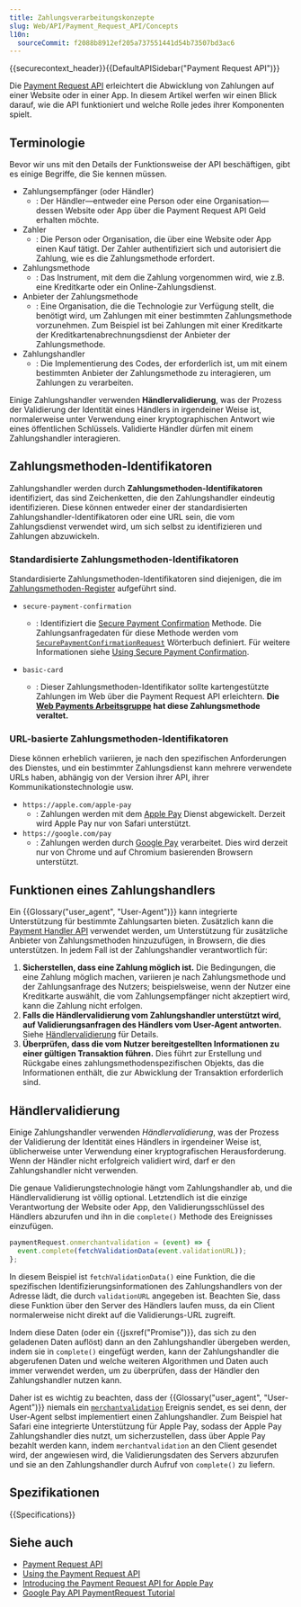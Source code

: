 ```yaml
---
title: Zahlungsverarbeitungskonzepte
slug: Web/API/Payment_Request_API/Concepts
l10n:
  sourceCommit: f2088b8912ef205a737551441d54b73507bd3ac6
---
```


{{securecontext_header}}{{DefaultAPISidebar("Payment Request API")}}

Die [Payment Request API](/de/docs/Web/API/Payment_Request_API) erleichtert die Abwicklung von Zahlungen auf einer Website oder in einer App. In diesem Artikel werfen wir einen Blick darauf, wie die API funktioniert und welche Rolle jedes ihrer Komponenten spielt.

## Terminologie

Bevor wir uns mit den Details der Funktionsweise der API beschäftigen, gibt es einige Begriffe, die Sie kennen müssen.

- Zahlungsempfänger (oder Händler)
  - : Der Händler—entweder eine Person oder eine Organisation—dessen Website oder App über die Payment Request API Geld erhalten möchte.
- Zahler
  - : Die Person oder Organisation, die über eine Website oder App einen Kauf tätigt. Der Zahler authentifiziert sich und autorisiert die Zahlung, wie es die Zahlungsmethode erfordert.
- Zahlungsmethode
  - : Das Instrument, mit dem die Zahlung vorgenommen wird, wie z.B. eine Kreditkarte oder ein Online-Zahlungsdienst.
- Anbieter der Zahlungsmethode
  - : Eine Organisation, die die Technologie zur Verfügung stellt, die benötigt wird, um Zahlungen mit einer bestimmten Zahlungsmethode vorzunehmen. Zum Beispiel ist bei Zahlungen mit einer Kreditkarte der Kreditkartenabrechnungsdienst der Anbieter der Zahlungsmethode.
- Zahlungshandler
  - : Die Implementierung des Codes, der erforderlich ist, um mit einem bestimmten Anbieter der Zahlungsmethode zu interagieren, um Zahlungen zu verarbeiten.

Einige Zahlungshandler verwenden **Händlervalidierung**, was der Prozess der Validierung der Identität eines Händlers in irgendeiner Weise ist, normalerweise unter Verwendung einer kryptographischen Antwort wie eines öffentlichen Schlüssels. Validierte Händler dürfen mit einem Zahlungshandler interagieren.

## Zahlungsmethoden-Identifikatoren

Zahlungshandler werden durch **Zahlungsmethoden-Identifikatoren** identifiziert, das sind Zeichenketten, die den Zahlungshandler eindeutig identifizieren. Diese können entweder einer der standardisierten Zahlungshandler-Identifikatoren oder eine URL sein, die vom Zahlungsdienst verwendet wird, um sich selbst zu identifizieren und Zahlungen abzuwickeln.

### Standardisierte Zahlungsmethoden-Identifikatoren

Standardisierte Zahlungsmethoden-Identifikatoren sind diejenigen, die im [Zahlungsmethoden-Register](https://www.w3.org/TR/payment-method-id/#registry) aufgeführt sind.

- `secure-payment-confirmation`

  - : Identifiziert die [Secure Payment Confirmation](https://w3c.github.io/secure-payment-confirmation/) Methode. Die Zahlungsanfragedaten für diese Methode werden vom [`SecurePaymentConfirmationRequest`](/de/docs/Web/API/SecurePaymentConfirmationRequest) Wörterbuch definiert. Für weitere Informationen siehe [Using Secure Payment Confirmation](/de/docs/Web/API/Payment_Request_API/Using_secure_payment_confirmation).

- `basic-card`
  - : Dieser Zahlungsmethoden-Identifikator sollte kartengestützte Zahlungen im Web über die Payment Request API erleichtern. **Die [Web Payments Arbeitsgruppe](https://www.w3.org/groups/wg/payments) hat diese Zahlungsmethode veraltet.**

### URL-basierte Zahlungsmethoden-Identifikatoren

Diese können erheblich variieren, je nach den spezifischen Anforderungen des Dienstes, und ein bestimmter Zahlungsdienst kann mehrere verwendete URLs haben, abhängig von der Version ihrer API, ihrer Kommunikationstechnologie usw.

- `https://apple.com/apple-pay`
  - : Zahlungen werden mit dem [Apple Pay](https://www.apple.com/apple-pay/) Dienst abgewickelt. Derzeit wird Apple Pay nur von Safari unterstützt.
- `https://google.com/pay`
  - : Zahlungen werden durch [Google Pay](https://pay.google.com/payments/home) verarbeitet. Dies wird derzeit nur von Chrome und auf Chromium basierenden Browsern unterstützt.

## Funktionen eines Zahlungshandlers

Ein {{Glossary("user_agent", "User-Agent")}} kann integrierte Unterstützung für bestimmte Zahlungsarten bieten. Zusätzlich kann die [Payment Handler API](https://w3c.github.io/payment-handler/) verwendet werden, um Unterstützung für zusätzliche Anbieter von Zahlungsmethoden hinzuzufügen, in Browsern, die dies unterstützen. In jedem Fall ist der Zahlungshandler verantwortlich für:

1. **Sicherstellen, dass eine Zahlung möglich ist.** Die Bedingungen, die eine Zahlung möglich machen, variieren je nach Zahlungsmethode und der Zahlungsanfrage des Nutzers; beispielsweise, wenn der Nutzer eine Kreditkarte auswählt, die vom Zahlungsempfänger nicht akzeptiert wird, kann die Zahlung nicht erfolgen.
2. **Falls die Händlervalidierung vom Zahlungshandler unterstützt wird, auf Validierungsanfragen des Händlers vom User-Agent antworten.** Siehe [Händlervalidierung](#händlervalidierung) für Details.
3. **Überprüfen, dass die vom Nutzer bereitgestellten Informationen zu einer gültigen Transaktion führen.** Dies führt zur Erstellung und Rückgabe eines zahlungsmethodenspezifischen Objekts, das die Informationen enthält, die zur Abwicklung der Transaktion erforderlich sind.

## Händlervalidierung

Einige Zahlungshandler verwenden _Händlervalidierung_, was der Prozess der Validierung der Identität eines Händlers in irgendeiner Weise ist, üblicherweise unter Verwendung einer kryptografischen Herausforderung. Wenn der Händler nicht erfolgreich validiert wird, darf er den Zahlungshandler nicht verwenden.

Die genaue Validierungstechnologie hängt vom Zahlungshandler ab, und die Händlervalidierung ist völlig optional. Letztendlich ist die einzige Verantwortung der Website oder App, den Validierungsschlüssel des Händlers abzurufen und ihn in die `complete()` Methode des Ereignisses einzufügen.

```js
paymentRequest.onmerchantvalidation = (event) => {
  event.complete(fetchValidationData(event.validationURL));
};
```

In diesem Beispiel ist `fetchValidationData()` eine Funktion, die die spezifischen Identifizierungsinformationen des Zahlungshandlers von der Adresse lädt, die durch `validationURL` angegeben ist. Beachten Sie, dass diese Funktion über den Server des Händlers laufen muss, da ein Client normalerweise nicht direkt auf die Validierungs-URL zugreift.

Indem diese Daten (oder ein {{jsxref("Promise")}}, das sich zu den geladenen Daten auflöst) dann an den Zahlungshandler übergeben werden, indem sie in `complete()` eingefügt werden, kann der Zahlungshandler die abgerufenen Daten und welche weiteren Algorithmen und Daten auch immer verwendet werden, um zu überprüfen, dass der Händler den Zahlungshandler nutzen kann.

Daher ist es wichtig zu beachten, dass der {{Glossary("user_agent", "User-Agent")}} niemals ein [`merchantvalidation`](/de/docs/Web/API/PaymentRequest/merchantvalidation_event) Ereignis sendet, es sei denn, der User-Agent selbst implementiert einen Zahlungshandler. Zum Beispiel hat Safari eine integrierte Unterstützung für Apple Pay, sodass der Apple Pay Zahlungshandler dies nutzt, um sicherzustellen, dass über Apple Pay bezahlt werden kann, indem `merchantvalidation` an den Client gesendet wird, der angewiesen wird, die Validierungsdaten des Servers abzurufen und sie an den Zahlungshandler durch Aufruf von `complete()` zu liefern.

## Spezifikationen

{{Specifications}}

## Siehe auch

- [Payment Request API](/de/docs/Web/API/Payment_Request_API)
- [Using the Payment Request API](/de/docs/Web/API/Payment_Request_API/Using_the_Payment_Request_API)
- [Introducing the Payment Request API for Apple Pay](https://webkit.org/blog/8182/introducing-the-payment-request-api-for-apple-pay/)
- [Google Pay API PaymentRequest Tutorial](https://developers.google.com/pay/api/web/guides/paymentrequest/tutorial)
